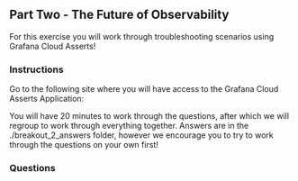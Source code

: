 ## Part Two - The Future of Observability
For this exercise you will work through troubleshooting scenarios using Grafana Cloud Asserts!

### Instructions
Go to the following site where you will have access to the Grafana Cloud Asserts Application:

You will have 20 minutes to work through the questions, after which we will regroup to work through everything together. 
Answers are in the ./breakout_2_answers folder, however we encourage you to try to work through the questions on your own first!

### Questions
